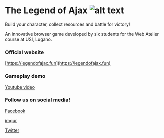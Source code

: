 # The Legend of Ajax ![alt text](https://raw.githubusercontent.com/USI-WA-final-project/WA-game-group/master/public/img/favicon-16x16.png "The Legend of Ajax")

Build your character, collect resources and battle for victory!

An innovative browser game developed by six students for the Web Atelier course at USI, Lugano.

### Official website

[https://legendofajax.fun](https://legendofajax.fun)

### Gameplay demo

[Youtube video](https://youtu.be/pu-7xPSx81U)

### Follow us on social media!

[Facebook](https://www.facebook.com/thelegendofajax/)

[imgur](https://imgur.com/user/thelegendofajax/posts)

[Twitter](https://twitter.com/legendofajax)
